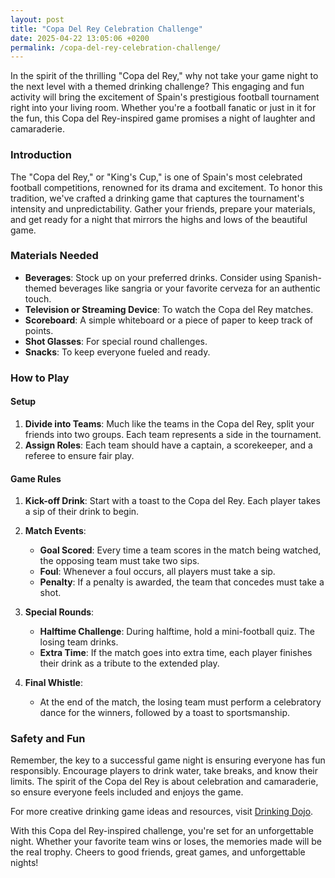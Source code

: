 ```yaml
---
layout: post
title: "Copa Del Rey Celebration Challenge"
date: 2025-04-22 13:05:06 +0200
permalink: /copa-del-rey-celebration-challenge/
---
```



In the spirit of the thrilling "Copa del Rey," why not take your game night to the next level with a themed drinking challenge? This engaging and fun activity will bring the excitement of Spain's prestigious football tournament right into your living room. Whether you're a football fanatic or just in it for the fun, this Copa del Rey-inspired game promises a night of laughter and camaraderie. 

### Introduction

The "Copa del Rey," or "King's Cup," is one of Spain's most celebrated football competitions, renowned for its drama and excitement. To honor this tradition, we've crafted a drinking game that captures the tournament's intensity and unpredictability. Gather your friends, prepare your materials, and get ready for a night that mirrors the highs and lows of the beautiful game.

### Materials Needed

- **Beverages**: Stock up on your preferred drinks. Consider using Spanish-themed beverages like sangria or your favorite cerveza for an authentic touch.
- **Television or Streaming Device**: To watch the Copa del Rey matches.
- **Scoreboard**: A simple whiteboard or a piece of paper to keep track of points.
- **Shot Glasses**: For special round challenges.
- **Snacks**: To keep everyone fueled and ready.

### How to Play

#### Setup

1. **Divide into Teams**: Much like the teams in the Copa del Rey, split your friends into two groups. Each team represents a side in the tournament.
2. **Assign Roles**: Each team should have a captain, a scorekeeper, and a referee to ensure fair play.

#### Game Rules

1. **Kick-off Drink**: Start with a toast to the Copa del Rey. Each player takes a sip of their drink to begin.

2. **Match Events**:
   - **Goal Scored**: Every time a team scores in the match being watched, the opposing team must take two sips.
   - **Foul**: Whenever a foul occurs, all players must take a sip.
   - **Penalty**: If a penalty is awarded, the team that concedes must take a shot.

3. **Special Rounds**:
   - **Halftime Challenge**: During halftime, hold a mini-football quiz. The losing team drinks.
   - **Extra Time**: If the match goes into extra time, each player finishes their drink as a tribute to the extended play.

4. **Final Whistle**:
   - At the end of the match, the losing team must perform a celebratory dance for the winners, followed by a toast to sportsmanship.

### Safety and Fun

Remember, the key to a successful game night is ensuring everyone has fun responsibly. Encourage players to drink water, take breaks, and know their limits. The spirit of the Copa del Rey is about celebration and camaraderie, so ensure everyone feels included and enjoys the game.

For more creative drinking game ideas and resources, visit [Drinking Dojo](https://drinkingdojo.com).

With this Copa del Rey-inspired challenge, you're set for an unforgettable night. Whether your favorite team wins or loses, the memories made will be the real trophy. Cheers to good friends, great games, and unforgettable nights!